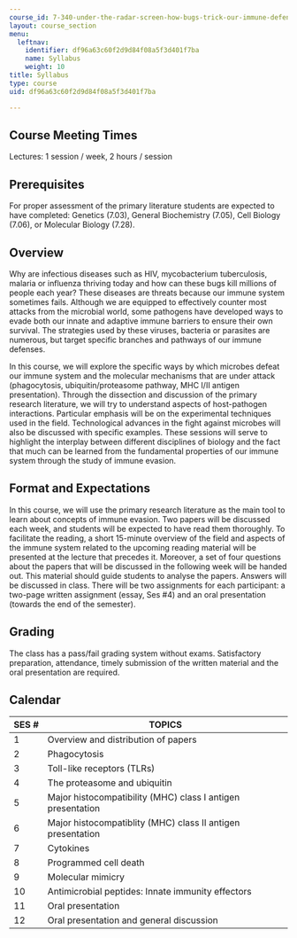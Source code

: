 ```yaml
---
course_id: 7-340-under-the-radar-screen-how-bugs-trick-our-immune-defenses-spring-2007
layout: course_section
menu:
  leftnav:
    identifier: df96a63c60f2d9d84f08a5f3d401f7ba
    name: Syllabus
    weight: 10
title: Syllabus
type: course
uid: df96a63c60f2d9d84f08a5f3d401f7ba

---
```


Course Meeting Times
--------------------

Lectures: 1 session / week, 2 hours / session

Prerequisites
-------------

For proper assessment of the primary literature students are expected to have completed: Genetics (7.03), General Biochemistry (7.05), Cell Biology (7.06), or Molecular Biology (7.28).

Overview
--------

Why are infectious diseases such as HIV, mycobacterium tuberculosis, malaria or influenza thriving today and how can these bugs kill millions of people each year? These diseases are threats because our immune system sometimes fails. Although we are equipped to effectively counter most attacks from the microbial world, some pathogens have developed ways to evade both our innate and adaptive immune barriers to ensure their own survival. The strategies used by these viruses, bacteria or parasites are numerous, but target specific branches and pathways of our immune defenses.

In this course, we will explore the specific ways by which microbes defeat our immune system and the molecular mechanisms that are under attack (phagocytosis, ubiquitin/proteasome pathway, MHC I/II antigen presentation). Through the dissection and discussion of the primary research literature, we will try to understand aspects of host-pathogen interactions. Particular emphasis will be on the experimental techniques used in the field. Technological advances in the fight against microbes will also be discussed with specific examples. These sessions will serve to highlight the interplay between different disciplines of biology and the fact that much can be learned from the fundamental properties of our immune system through the study of immune evasion.

Format and Expectations
-----------------------

In this course, we will use the primary research literature as the main tool to learn about concepts of immune evasion. Two papers will be discussed each week, and students will be expected to have read them thoroughly. To facilitate the reading, a short 15-minute overview of the field and aspects of the immune system related to the upcoming reading material will be presented at the lecture that precedes it. Moreover, a set of four questions about the papers that will be discussed in the following week will be handed out. This material should guide students to analyse the papers. Answers will be discussed in class. There will be two assignments for each participant: a two-page written assignment (essay, Ses #4) and an oral presentation (towards the end of the semester).

Grading
-------

The class has a pass/fail grading system without exams. Satisfactory preparation, attendance, timely submission of the written material and the oral presentation are required.

Calendar
--------

| SES # | TOPICS |
| --- | --- |
| 1 | Overview and distribution of papers |
| 2 | Phagocytosis |
| 3 | Toll-like receptors (TLRs) |
| 4 | The proteasome and ubiquitin |
| 5 | Major histocompatibility (MHC) class I antigen presentation |
| 6 | Major histocompatiblity (MHC) class II antigen presentation |
| 7 | Cytokines |
| 8 | Programmed cell death |
| 9 | Molecular mimicry |
| 10 | Antimicrobial peptides: Innate immunity effectors |
| 11 | Oral presentation |
| 12 | Oral presentation and general discussion
